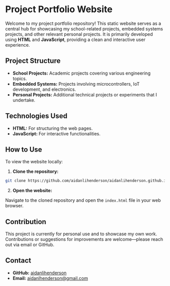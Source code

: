 # Project Portfolio Website

Welcome to my project portfolio repository! This static website serves as a central hub for showcasing my school-related projects, embedded systems projects, and other relevant personal projects. It is primarily developed using **HTML** and **JavaScript**, providing a clean and interactive user experience.

## Project Structure

- **School Projects:** Academic projects covering various engineering topics.
- **Embedded Systems:** Projects involving microcontrollers, IoT development, and electronics.
- **Personal Projects:** Additional technical projects or experiments that I undertake.

## Technologies Used

- **HTML:** For structuring the web pages.
- **JavaScript:** For interactive functionalities.

## How to Use

To view the website locally:

1. **Clone the repository:**

```bash
git clone https://github.com/aidanlihenderson/aidanlihenderson.github.io.git
```

2. **Open the website:**

Navigate to the cloned repository and open the `index.html` file in your web browser.

## Contribution

This project is currently for personal use and to showcase my own work. Contributions or suggestions for improvements are welcome—please reach out via email or GitHub.

## Contact

- **GitHub:** [aidanlihenderson](https://github.com/aidanlihenderson)
- **Email:** [aidanlhenderson@gmail.com](mailto\:aidanlhenderson@gmail.com)
